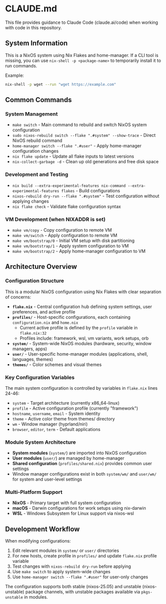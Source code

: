 # CLAUDE.md

This file provides guidance to Claude Code (claude.ai/code) when working with code in this repository.

## System Information

This is a NixOS system using Nix Flakes and home-manager. If a CLI tool is missing, you can use `nix-shell -p <package-name>` to temporarily install it to run commands.

Example:
```bash
nix-shell -p wget --run "wget https://example.com"
```

## Common Commands

### System Management
- `make switch` - Main command to rebuild and switch NixOS system configuration
- `sudo nixos-rebuild switch --flake ".#system" --show-trace` - Direct NixOS rebuild command
- `home-manager switch --flake ".#user"` - Apply home-manager configuration changes
- `nix flake update` - Update all flake inputs to latest versions
- `nix-collect-garbage -d` - Clean up old generations and free disk space

### Development and Testing
- `nix build --extra-experimental-features nix-command --extra-experimental-features flakes` - Build configurations
- `nixos-rebuild dry-run --flake ".#system"` - Test configuration without applying changes
- `nix flake check` - Validate flake configuration syntax

### VM Development (when NIXADDR is set)
- `make vm/copy` - Copy configuration to remote VM
- `make vm/switch` - Apply configuration to remote VM
- `make vm/bootstrap/0` - Initial VM setup with disk partitioning
- `make vm/bootstrap/1` - Apply system configuration to VM
- `make vm/bootstrap/2` - Apply home-manager configuration to VM

## Architecture Overview

### Configuration Structure
This is a modular NixOS configuration using Nix Flakes with clear separation of concerns:

- **`flake.nix`** - Central configuration hub defining system settings, user preferences, and active profile
- **`profiles/`** - Host-specific configurations, each containing `configuration.nix` and `home.nix`
  - Current active profile is defined by the `profile` variable in `flake.nix:32`
  - Profiles include: framework, wsl, vm variants, work setups, orb
- **`system/`** - System-wide NixOS modules (hardware, security, window managers, apps)
- **`user/`** - User-specific home-manager modules (applications, shell, languages, themes)
- **`themes/`** - Color schemes and visual themes

### Key Configuration Variables
The main system configuration is controlled by variables in `flake.nix` lines 24-46:
- `system` - Target architecture (currently x86_64-linux)
- `profile` - Active configuration profile (currently "framework")
- `hostname`, `username`, `email` - System identity
- `theme` - Active color theme from themes/ directory
- `wm` - Window manager (hyprland/niri)
- `browser`, `editor`, `term` - Default applications

### Module System Architecture
- **System modules** (`system/`) are imported into NixOS configuration
- **User modules** (`user/`) are managed by home-manager
- **Shared configuration** (`profiles/shared.nix`) provides common user settings
- Window manager configurations exist in both `system/wm/` and `user/wm/` for system and user-level settings

### Multi-Platform Support
- **NixOS** - Primary target with full system configuration
- **macOS** - Darwin configurations for work setups using nix-darwin
- **WSL** - Windows Subsystem for Linux support via nixos-wsl

## Development Workflow

When modifying configurations:

1. Edit relevant modules in `system/` or `user/` directories
2. For new hosts, create profile in `profiles/` and update `flake.nix` profile variable
3. Test changes with `nixos-rebuild dry-run` before applying
4. Use `make switch` to apply system-wide changes
5. Use `home-manager switch --flake ".#user"` for user-only changes

The configuration supports both stable (nixos-25.05) and unstable (nixos-unstable) package channels, with unstable packages available via `pkgs-unstable` in modules.